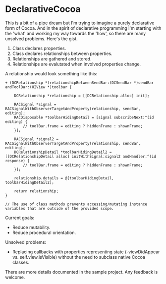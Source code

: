 DeclarativeCocoa
================

This is a bit of a pipe dream but I'm trying to imagine a purely declarative form of Cocoa. And in the spirit of declarative programming I'm starting with the 'what' and working my way towards the 'how', so there are many unsolved problems. Here's the gist.

1. Class declares properties.
2. Class declares relationships between properties.
3. Relationships are gathered and stored.
4. Relationships are evalutated when involved properties change.

A relationship would look something like this:

    + (DCRelationship *)relationshipBetweenSendBar:(DCSendBar *)sendBar andToolBar:(UIView *)toolbar {
    
        DCRelationship *relationship = [[DCRelationship alloc] init];
    
        RACSignal *signal = RACSignalWithObserverTargetAndProperty(relationship, sendBar, editing);
        RACDisposable *toolbarHidingDetail = [signal subscribeNext:^(id editing) {
            // toolBar.frame = editing ? hiddenFrame : shownFrame;
        }];
        
        RACSignal *signal2 = RACSignalWithObserverTargetAndProperty(relationship, sendBar, editing);
        DCRelationshipDetail *toolbarHidingDetail2 = [[DCRelationshipDetail alloc] initWithSignal:signal2 andHandler:^(id response) {
            // toolBar.frame = editing ? hiddenFrame : shownFrame;
        }];
    
        relationship.details = @[toolbarHidingDetail, toolbarHidingDetail2];
    
        return relationship;
    }
    
    // The use of class methods prevents accessing/mutating instance variables that are outside of the provided scope.

Current goals:
- Reduce mutability.
- Reduce procedural orientation.

Unsolved problems:
- Replacing callbacks with properties representing state (-viewDidAppear vs. self.view.isVisible) without the need to subclass native Cocoa classes.

There are more details documented in the sample project. Any feedback is welcome.
